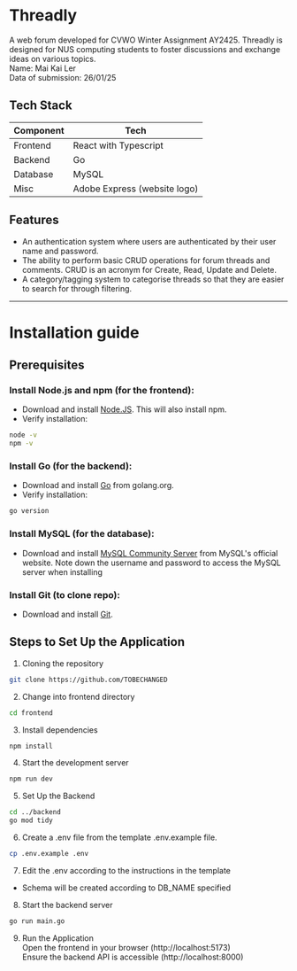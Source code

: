 # Threadly
A web forum developed for CVWO Winter Assignment AY2425. Threadly is designed for NUS computing students to foster discussions and exchange ideas on various topics. <br>
Name: Mai Kai Ler <br>
Data of submission: 26/01/25

## Tech Stack
| Component| Tech |
| ----------- | ----------- |
| Frontend| React with Typescript|
| Backend | Go |
| Database | MySQL |
| Misc | Adobe Express (website logo) |

## Features
- An authentication system where users are authenticated by their user name and password.
- The ability to perform basic CRUD operations for forum threads and comments. CRUD is an acronym for Create, Read, Update and Delete.
- A category/tagging system to categorise threads so that they are easier to search for through filtering.

---

# Installation guide
## Prerequisites
### Install Node.js and npm (for the frontend):
- Download and install [Node.JS](https://nodejs.org/en). This will also install npm.
- Verify installation:
```bash
node -v
npm -v
```

### Install Go (for the backend):
- Download and install [Go](https://go.dev/) from golang.org.
- Verify installation:
```bash
go version
```

### Install MySQL (for the database):
- Download and install [MySQL Community Server](https://dev.mysql.com/downloads/) from MySQL's official website.
Note down the username and password to access the MySQL server when installing

### Install Git (to clone repo):
- Download and install [Git](https://git-scm.com/downloads).

## Steps to Set Up the Application
1. Cloning the repository
```bash
git clone https://github.com/TOBECHANGED
```
2. Change into frontend directory
```bash
cd frontend
```
3. Install dependencies
```bash
npm install
```
4. Start the development server
```bash
npm run dev
```
5. Set Up the Backend
```bash
cd ../backend
go mod tidy
```
6. Create a .env file from the template .env.example file.
```bash
cp .env.example .env
```
7. Edit the .env according to the instructions in the template
  - Schema will be created according to DB_NAME specified
8. Start the backend server
```bash
go run main.go
```
9. Run the Application <br>
Open the frontend in your browser (http://localhost:5173) <br>
Ensure the backend API is accessible (http://localhost:8000)

